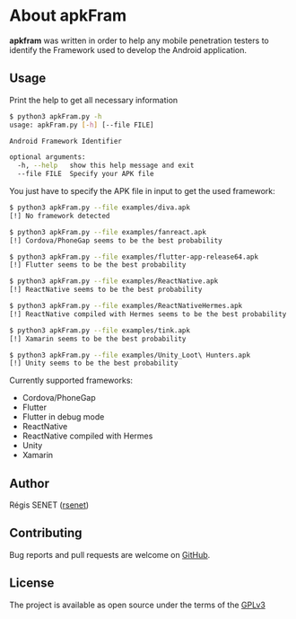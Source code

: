 # About apkFram

**apkfram** was written in order to help any mobile penetration testers to identify the Framework used to develop the Android application.

## Usage

Print the help to get all necessary information

```bash
$ python3 apkFram.py -h
usage: apkFram.py [-h] [--file FILE]

Android Framework Identifier

optional arguments:
  -h, --help   show this help message and exit
  --file FILE  Specify your APK file
```

You just have to specify the APK file in input to get the used framework:

```bash
$ python3 apkFram.py --file examples/diva.apk
[!] No framework detected

$ python3 apkFram.py --file examples/fanreact.apk
[!] Cordova/PhoneGap seems to be the best probability

$ python3 apkFram.py --file examples/flutter-app-release64.apk
[!] Flutter seems to be the best probability

$ python3 apkFram.py --file examples/ReactNative.apk
[!] ReactNative seems to be the best probability

$ python3 apkFram.py --file examples/ReactNativeHermes.apk
[!] ReactNative compiled with Hermes seems to be the best probability

$ python3 apkFram.py --file examples/tink.apk
[!] Xamarin seems to be the best probability

$ python3 apkFram.py --file examples/Unity_Loot\ Hunters.apk
[!] Unity seems to be the best probability
```

Currently supported frameworks:

* Cordova/PhoneGap
* Flutter
* Flutter in debug mode
* ReactNative
* ReactNative compiled with Hermes
* Unity
* Xamarin

## Author

Régis SENET ([rsenet](https://github.com/rsenet))


## Contributing

Bug reports and pull requests are welcome on [GitHub](https://github.com/rsenet/apkfram).

## License

The project is available as open source under the terms of the [GPLv3](https://www.gnu.org/licenses/quick-guide-gplv3.en.html)
